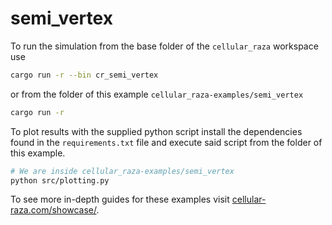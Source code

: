 # semi_vertex

To run the simulation from the base folder of the `cellular_raza` workspace use

```bash
cargo run -r --bin cr_semi_vertex
```

or from the folder of this example `cellular_raza-examples/semi_vertex`

```bash
cargo run -r
```

To plot results with the supplied python script install the dependencies found in the
`requirements.txt` file and execute said script from the folder of this example.

```bash
# We are inside cellular_raza-examples/semi_vertex
python src/plotting.py
```

To see more in-depth guides for these examples visit
[cellular-raza.com/showcase/](https://cellular-raza.com/showcase/).
